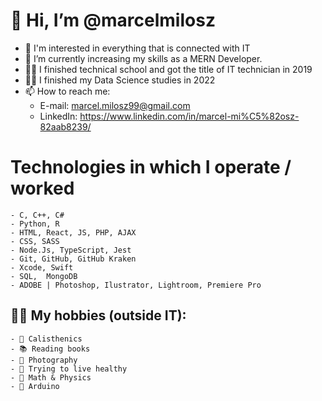  # 👋 Hi, I’m @marcelmilosz
 - 👀 I'm interested in everything  that is connected with IT
 - 🌱 I’m currently increasing my skills as a MERN Developer. 
 - 👨‍🎓 I finished technical school and got the title of IT technician in 2019
 - 🧑‍🎓 I finished my Data Science studies in 2022
 - 📫 How to reach me: 
	 - E-mail: marcel.milosz99@gmail.com
	 - LinkedIn: https://www.linkedin.com/in/marcel-mi%C5%82osz-82aab8239/


# Technologies in which I operate / worked
	- C, C++, C#
	- Python, R
	- HTML, React, JS, PHP, AJAX 
	- CSS, SASS
	- Node.Js, TypeScript, Jest
	- Git, GitHub, GitHub Kraken
	- Xcode, Swift
	- SQL,  MongoDB
	- ADOBE | Photoshop, Ilustrator, Lightroom, Premiere Pro

## 👌🏼 My hobbies (outside IT):
	- 💪 Calisthenics 
	- 📚 Reading books 
	- 📸 Photography
	- 🍎 Trying to live healthy 
	- 🥵 Math & Physics
	- 🤖 Arduino
